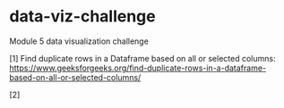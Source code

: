# data-viz-challenge
Module 5 data visualization challenge


[1] Find duplicate rows in a Dataframe based on all or selected columns:
	https://www.geeksforgeeks.org/find-duplicate-rows-in-a-dataframe-based-on-all-or-selected-columns/


[2]
